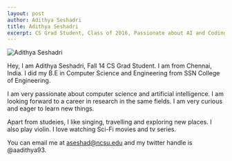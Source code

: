 ```yaml
---
layout: post
author: Adithya Seshadri
title: Adithya Seshadri
excerpt: CS Grad Student, Class of 2016, Passionate about AI and Coding.
---
```


 
![Adithya Seshadri]({{site.url}}/img/as.jpg)

Hey, I am Adithya Seshadri, Fall 14 CS Grad Student. I am from Chennai, India. I did my B.E in Computer Science and Engineering from SSN College of Engineering.

I am very passionate about computer science and artificial intelligence. I am looking forward to a career in research in the same fields. I am very curious and eager to learn new things.

Apart from studeies, I like singing, travelling and exploring new places. I also play violin. I love watching Sci-Fi movies and tv series.

You can email me at aseshad@ncsu.edu and my twitter handle is @aadithya93.